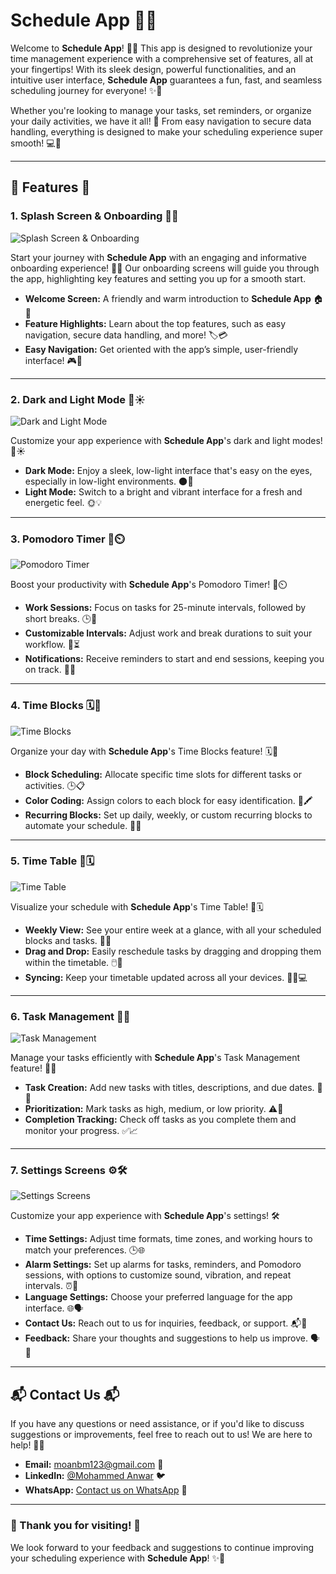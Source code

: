 # **Schedule App** 📅⏰

Welcome to **Schedule App**! 🌟📅 This app is designed to revolutionize your time management experience with a comprehensive set of features, all at your fingertips! With its sleek design, powerful functionalities, and an intuitive user interface, **Schedule App** guarantees a fun, fast, and seamless scheduling journey for everyone! ✨🚀

Whether you're looking to manage your tasks, set reminders, or organize your daily activities, we have it all! 🌟 From easy navigation to secure data handling, everything is designed to make your scheduling experience super smooth! 💻📱

---

## **🌟 Features 🌟**

### 1. **Splash Screen & Onboarding 🎉📲**
![Splash Screen & Onboarding](assets/screenshots/onboarding.png)

Start your journey with **Schedule App** with an engaging and informative onboarding experience! 🎈📝 Our onboarding screens will guide you through the app, highlighting key features and setting you up for a smooth start.

- **Welcome Screen:** A friendly and warm introduction to **Schedule App** 🏠🎉  
- **Feature Highlights:** Learn about the top features, such as easy navigation, secure data handling, and more! 🏷️💳  
- **Easy Navigation:** Get oriented with the app’s simple, user-friendly interface! 🎮📱  

---

### 2. **Dark and Light Mode 🌙☀️**
![Dark and Light Mode](assets/screenshots/darkMod.png)

Customize your app experience with **Schedule App**'s dark and light modes! 🌙☀️

- **Dark Mode:** Enjoy a sleek, low-light interface that's easy on the eyes, especially in low-light environments. 🌑🖤  
- **Light Mode:** Switch to a bright and vibrant interface for a fresh and energetic feel. 🌞💡  

---

### 3. **Pomodoro Timer 🍅⏲️**
![Pomodoro Timer](assets/screenshots/Pomodoro.png)

Boost your productivity with **Schedule App**'s Pomodoro Timer! 🍅⏲️

- **Work Sessions:** Focus on tasks for 25-minute intervals, followed by short breaks. 🕒💼  
- **Customizable Intervals:** Adjust work and break durations to suit your workflow. 🔧⏳  
- **Notifications:** Receive reminders to start and end sessions, keeping you on track. 🔔📲  

---

### 4. **Time Blocks 🗓️🔲**
![Time Blocks](assets/screenshots/TimeBlocks.png)

Organize your day with **Schedule App**'s Time Blocks feature! 🗓️🔲

- **Block Scheduling:** Allocate specific time slots for different tasks or activities. 🕒📋  
- **Color Coding:** Assign colors to each block for easy identification. 🎨🖍️  
- **Recurring Blocks:** Set up daily, weekly, or custom recurring blocks to automate your schedule. 🔁📅  

---

### 5. **Time Table 📅🗓️**
![Time Table](assets/screenshots/TimeTable.png)

Visualize your schedule with **Schedule App**'s Time Table! 📅🗓️

- **Weekly View:** See your entire week at a glance, with all your scheduled blocks and tasks. 📆👀  
- **Drag and Drop:** Easily reschedule tasks by dragging and dropping them within the timetable. 🖱️🔄  
- **Syncing:** Keep your timetable updated across all your devices. 🔄📱💻  

---

### 6. **Task Management 📝✅**
![Task Management](assets/screenshots/Task.png)

Manage your tasks efficiently with **Schedule App**'s Task Management feature! 📝✅

- **Task Creation:** Add new tasks with titles, descriptions, and due dates. 📝📅  
- **Prioritization:** Mark tasks as high, medium, or low priority. ⚠️🔢  
- **Completion Tracking:** Check off tasks as you complete them and monitor your progress. ✅📈  

---

### 7. **Settings Screens ⚙️🛠️**
![Settings Screens](assets/screenshots/Settings.png)

Customize your app experience with **Schedule App**'s settings! 🛠️

- **Time Settings:** Adjust time formats, time zones, and working hours to match your preferences. 🕒🌐  
- **Alarm Settings:** Set up alarms for tasks, reminders, and Pomodoro sessions, with options to customize sound, vibration, and repeat intervals. ⏰🔔  
- **Language Settings:** Choose your preferred language for the app interface. 🌐🗣️  
- **Contact Us:** Reach out to us for inquiries, feedback, or support. 📬🤝  
- **Feedback:** Share your thoughts and suggestions to help us improve. 🗣️💬  

---

## **📬 Contact Us 📬**

If you have any questions or need assistance, or if you'd like to discuss suggestions or improvements, feel free to reach out to us! We are here to help! 🤗💬

- **Email:** moanbm123@gmail.com 📧  
- **LinkedIn:** [@Mohammed Anwar](https://www.linkedin.com/in/mohammad-anwar-bin-muslim-50102725b/) 🐦  
- **WhatsApp:** [Contact us on WhatsApp](https://wa.me/+917411440342) 📱  

---

### **🌟 Thank you for visiting! 🌟**

We look forward to your feedback and suggestions to continue improving your scheduling experience with **Schedule App**! ✨💬
